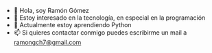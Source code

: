 - 👋 Hola, soy Ramón Gómez
- 👀 Estoy interesado en la tecnología, en especial en la programación
- 🌱 Actualmente estoy aprendiendo Python
- 📫 Si quieres contactar conmigo puedes escribirme un mail a ramongch7@gmail.com
